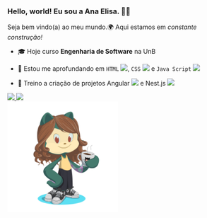 
### Hello, world! Eu sou a Ana Elisa. 👩‍💻
Seja bem vindo(a) ao meu mundo.🌍 Aqui estamos em _constante construção!_ 

<!--
**anaelisaramos/anaelisaramos** is a ✨ _special_ ✨ repository because its `README.md` (this file) appears on your GitHub profile.

Here are some ideas to get you started:

- 🔭 I’m currently working on ...
- 🌱 I’m currently learning ...
- 👯 I’m looking to collaborate on ...
- 🤔 I’m looking for help with ...
- 💬 Ask me about ...
- 📫 How to reach me: ...
- 😄 Pronouns: ...
- ⚡ Fun fact: ...
-->

- 🎓 Hoje curso **Engenharia de Software** na UnB 
- 🌱 Estou me aprofundando em `HTML`
            <img src="https://cdn.jsdelivr.net/gh/devicons/devicon/icons/html5/html5-original.svg" width="15px"/>,  `CSS` 
            <img src="https://cdn.jsdelivr.net/gh/devicons/devicon/icons/css3/css3-original.svg" width="15px"/>
            e `Java Script` 
            <img src="https://cdn.jsdelivr.net/gh/devicons/devicon/icons/javascript/javascript-original.svg" width="15px"/>
          
- 📖 Treino a criação de projetos Angular <img src="https://cdn.jsdelivr.net/gh/devicons/devicon/icons/angularjs/angularjs-original.svg" width='20px'/> e Nest.js <img src="https://cdn.jsdelivr.net/gh/devicons/devicon/icons/nestjs/nestjs-plain.svg" width="20px"/>
          

<div>
  <div>
<a href="https://github.com/anaelisaramos">
<img loading="lazy" height="180em" src="https://github-readme-stats.vercel.app/api/top-langs/?username=anaelisaramos&layout=compact&langs_count=7&theme=dracula"/>
<img loading="lazy" height="180em" src="https://github-readme-stats.vercel.app/api?username=anaelisaramos&show_icons=true&theme=dracula&include_all_commits=true&count_private=true"/>
  </div>
  <img src="https://github.com/anaelisaramos/anaelisaramos/blob/main/octocat-1692846386044.png" width=250px/>
</div>


